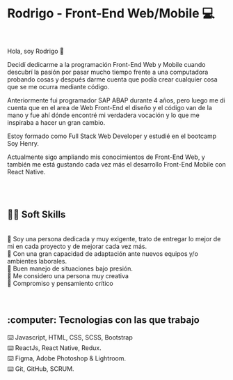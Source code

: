 # Rodrigo - Front-End Web/Mobile 💻
<br>

Hola, soy Rodrigo 👋 <br>

Decidí dedicarme a la programación Front-End Web y Mobile cuando descubrí la pasión por pasar mucho tiempo frente a una computadora probando cosas y después darme cuenta que podía crear cualquier cosa que se me ocurra mediante código. <br>

Anteriormente fui programador SAP ABAP durante 4 años, pero luego me di cuenta que en el area de Web Front-End el diseño y el código van de la mano y fue ahí dónde encontré mi verdadera vocación y lo que me inspiraba a hacer un gran cambio.

Estoy formado como Full Stack Web Developer y estudié en el bootcamp Soy Henry.

Actualmente sigo ampliando mis conocimientos de Front-End Web, y también me está gustando cada vez más el desarrollo Front-End Mobile con React Native.

<br>
<br>


<h2>🙇🏻 Soft Skills</h2><br>
💬 Soy una persona dedicada y muy exigente, trato de entregar lo mejor de mi en cada proyecto y de mejorar cada vez más.<br>
💬 Con una gran capacidad de adaptación ante nuevos equipos y/o ambientes laborales.<br>
💬 Buen manejo de situaciones bajo presión.<br>
💬 Me considero una persona muy creativa<br>
💬 Compromiso y pensamiento crítico<br>

<br>
<br>


<h2>:computer:  Tecnologias con las que trabajo</h2>

⌨️ Javascript, HTML, CSS, SCSS, Bootstrap <br>
⌨️ ReactJs, React Native, Redux. <br>
⌨️ Figma, Adobe Photoshop & Lightroom. <br>
⌨️ Git, GitHub, SCRUM. <br>

<br>
<br>
